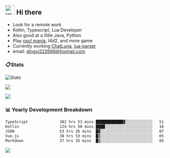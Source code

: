 ## <img alt="wave" src="https://raw.githubusercontent.com/MartinHeinz/MartinHeinz/master/wave.gif" width="30px"> Hi there

- Look for a remote work
- Kotlin, Typescript, Lua Developer
- Also good at a little Java, Python
- Play [osu! mania](https://osu.ppy.sh/users/29808669), l4d2, and more game
- Currently working [ChatLuna](https://github.com/ChatLunaLab), [lua-parser](https://github.com/dingyi222666/lua-parser)
- email: [dingyi222666@foxmail.com](mailto:dingyi222666@foxmail.com)

### 📋Stats

![Stats](https://github-readme-stats.vercel.app/api?username=dingyi222666&show_icons=true&icon_color=47A69E&title_color=47A69E&count_private=true)    

![](https://api.githubtrends.io/user/svg/dingyi222666/langs?time_range=one_year&include_private=True&loc_metric=changed&theme=classic)

![](http://github-profile-summary-cards.vercel.app/api/cards/productive-time?username=dingyi222666&theme=nord_dark&utcOffset=8)

### 📊 Yearly Development Breakdown

<!--START_SECTION:waka-->

```txt
TypeScript              382 hrs 53 mins ████████████▓░░░░░░░░░░░░   51.06 %
Kotlin                  124 hrs 50 mins ████░░░░░░░░░░░░░░░░░░░░░   16.65 %
JSON                    53 hrs 26 mins  █▓░░░░░░░░░░░░░░░░░░░░░░░   07.13 %
Vue.js                  38 hrs 53 mins  █▒░░░░░░░░░░░░░░░░░░░░░░░   05.19 %
Markdown                37 hrs 35 mins  █▒░░░░░░░░░░░░░░░░░░░░░░░   05.01 %
```

<!--END_SECTION:waka-->

![](https://komarev.com/ghpvc/?username=dingyi222666)
